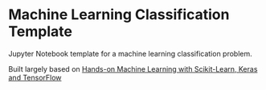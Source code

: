 # Machine Learning Classification Template
Jupyter Notebook template for a machine learning classification problem. 

Built largely based on [Hands-on Machine Learning with Scikit-Learn, Keras and TensorFlow](https://www.oreilly.com/library/view/hands-on-machine-learning/9781492032632/)
